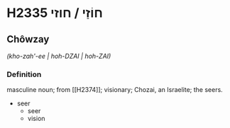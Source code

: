 # H2335 חוֹזַי / חוזי

## Chôwzay

_(kho-zah'-ee | hoh-DZAI | hoh-ZAI)_

### Definition

masculine noun; from [[H2374]]; visionary; Chozai, an Israelite; the seers.

- seer
    - seer
    - vision
